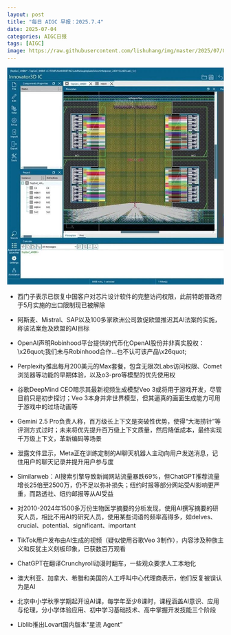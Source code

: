 ```yaml
---
layout: post
title: "每日 AIGC 早报：2025.7.4"
date: 2025-07-04
categories: AIGC日报
tags: [AIGC]
image: https://raw.githubusercontent.com/lishuhang/img/master/2025/07/0704-d.jpg
---
```


![封面图](https://raw.githubusercontent.com/lishuhang/img/master/2025/07/0704-d.jpg)

  - 西门子表示已恢复中国客户对芯片设计软件的完整访问权限，此前特朗普政府于5月实施的出口限制现已被解除

  - 阿斯麦、Mistral、SAP以及100多家欧洲公司敦促欧盟推迟其AI法案的实施，称该法案危及欧盟的AI目标

  - OpenAI声明Robinhood平台提供的代币化OpenAI股份并非真实股权：\x26quot;我们未与Robinhood合作...也不认可该产品\x26quot;

  - Perplexity推出每月200美元的Max套餐，包含无限次Labs访问权限、Comet浏览器等功能的早期体验，以及o3-pro等模型的优先使用权

  - 谷歌DeepMind CEO暗示其最新视频生成模型Veo 3或将用于游戏开发，尽管目前只是初步探讨；Veo 3本身并非世界模型，但其逼真的画面生成能力可用于游戏中的过场动画等

  - Gemini 2.5 Pro负责人称，百万级长上下文是突破性优势，使得“大海捞针”等评测方式过时；未来将优先提升百万级上下文质量，然后降低成本，最终实现千万级上下文，革新编码等场景

  - 泄露文件显示，Meta正在训练定制的AI聊天机器人主动向用户发送消息，记住用户的聊天记录并提升用户参与度

  - Similarweb：AI搜索引擎导致新闻网站流量暴跌69%，但ChatGPT推荐流量增长25倍至2500万，仍不足以弥补损失；纽约时报等部分网站受AI影响更严重，而路透社、纽约邮报等从AI受益

  - 对2010-2024年1500多万份生物医学摘要的分析发现，使用AI撰写摘要的研究人员，相比不用AI的研究人员，使用某些词语的频率高得多，如delves、crucial、potential、significant、important

  - TikTok用户发布由AI生成的视频（疑似使用谷歌Veo 3制作），内容涉及种族主义和反犹主义刻板印象，已获数百万观看

  - ChatGPT在翻译Crunchyroll动漫时翻车，一些观众要求人工本地化

  - 澳大利亚、加拿大、希腊和美国的人工呼叫中心代理商表示，他们反复被误认为是AI

  - 北京中小学秋季学期起开设AI课，每学年至少8课时，课程涵盖AI意识、应用与伦理，分小学体验应用、初中学习基础技术、高中掌握开发技能三个阶段

  - Liblib推出Lovart国内版本“星流 Agent”